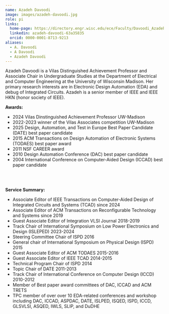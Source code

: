 ```yaml
---
name: Azadeh Davoodi
image: images/azadeh-davoodi.jpg
role: pi
links:
  home-page: https://directory.engr.wisc.edu/ece/Faculty/Davoodi_Azadeh/
  linkedin: azadeh-davoodi-63a35835
  orcid: 0000-0001-8713-9213
aliases:
  - A. Davoodi
  - A Davoodi
  - Azadeh Davoodi
---
```


Azadeh Davoodi is a Vilas Distinguished Achievement Professor and Associate Chair in Undergraduate Studies at the Department of Electrical and Computer Engineering at the University of Wisconsin Madison. Her primary research interests are in Electronic Design Automation (EDA) and debug of Integrated Circuits. Azadeh is a senior member of IEEE and IEEE HKN (honor society of IEEE). 

**Awards:**
+ 2024 Vilas Dinstinguished Achievement Professor UW-Madison
+ 2022-2023 winner of the Vilas Associates competition UW-Madison
+ 2025 Design, Automation, and Test in Europe Best Paper Candidate (DATE) best paper candidate
+ 2015 ACM Transactions on Design Automation of Electronic Systems (TODAES) best paper award
+ 2011 NSF CAREER award
+ 2010 Design Automation Conference (DAC) best paper candidate
+ 2004 International Conference on Computer-Aided Design (ICCAD) best paper candidate

<br>
<br>

**Service Summary:**
+ Associate Editor of IEEE Transactions on Computer-Aided Design of Integrated Circuits and Systems (TCAD) since 2024 
+ Associate Editor of ACM Transactions on Reconfigurable Technology and Systems since 2019
+ Guest Associate Editor of Integration VLSI Journal 2018-2019
+ Track Chair of International Symposium on Low Power Electronics and Design (ISLEPED) 2023-2024
+ Steering Committee Chair of ISPD 2016
+ General chair of International Symposium on Physical Design (ISPD) 2015
+ Guest Associate Editor of ACM TODAES 2015-2016
+ Guest Associate Editor of IEEE TCAD 2014-2015
+ Technical Program Chair of ISPD 2014
+ Topic Chair of DATE 2011-2013
+ Track Chair of International Conference on Computer Design (ICCD) 2010-2012
+ Member of Best paper award committees of DAC, ICCAD and ACM TRETS
+ TPC member of over over 10 EDA-related conferences and workshop including DAC, ICCAD, ASPDAC, DATE, ISLPED, ISQED, ISPD, ICCD, GLSVLSI, ASQED, IWLS, SLIP, and DuDHE

